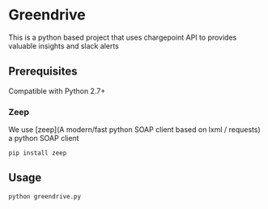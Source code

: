 # Greendrive
This is a python based project that uses chargepoint API to provides valuable insights and slack alerts

## Prerequisites
Compatible with Python 2.7+

### Zeep
We use [zeep](A modern/fast python SOAP client based on lxml / requests) a python SOAP client
```
pip install zeep
```

## Usage
```python greendrive.py```
